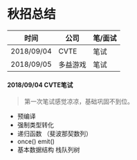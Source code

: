 # 秋招总结
时间 |公司 |笔/面试 
---|---|---
2018/09/04 | CVTE|笔试
2018/09/05 | 多益游戏|笔试

#### 2018/09/04  CVTE笔试

> 第一次笔试感觉凉凉，基础巩固不到位。
- 预编译 
- 强制类型转化 
- 递归函数 （斐波那契数列）
- once() emit()
- 基本数据结构 栈队列树


